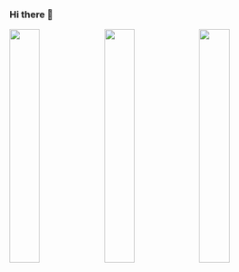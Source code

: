 ### Hi there 👋

<img src="https://raw.githubusercontent.com/pathumB/profile-summary-cards/master/profile-summary-card-output/nord_dark/3-stats.svg" width="32.5%">
<img src="https://raw.githubusercontent.com/pathumB/profile-summary-cards/master/profile-summary-card-output/nord_dark/1-repos-per-language.svg" width="32.5%">
<img src="https://raw.githubusercontent.com/pathumB/profile-summary-cards/master/profile-summary-card-output/nord_dark/2-most-commit-language.svg" width="32.5%">
